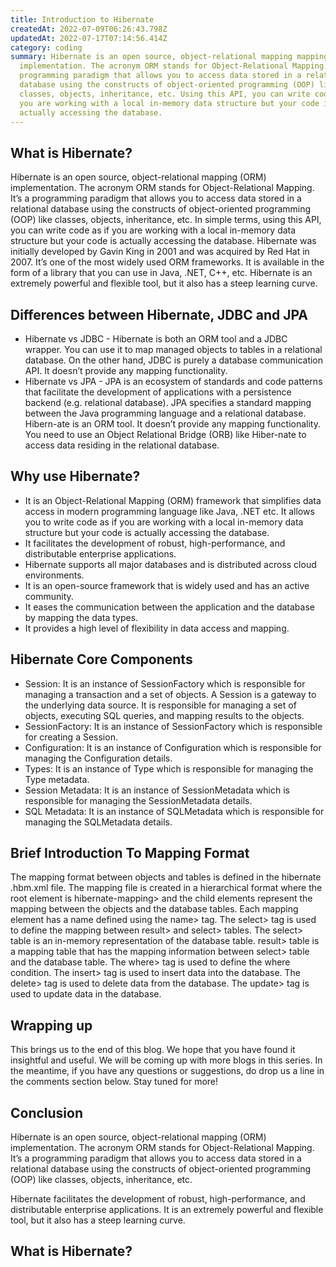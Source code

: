 ```yaml
---
title: Introduction to Hibernate
createdAt: 2022-07-09T06:26:43.798Z
updatedAt: 2022-07-17T07:14:56.414Z
category: coding
summary: Hibernate is an open source, object-relational mapping mapping (ORM)
  implementation. The acronym ORM stands for Object-Relational Mapping. It’s a
  programming paradigm that allows you to access data stored in a relational
  database using the constructs of object-oriented programming (OOP) like
  classes, objects, inheritance, etc. Using this API, you can write code as if
  you are working with a local in-memory data structure but your code is
  actually accessing the database.
---
```


## What is Hibernate?

Hibernate is an open source, object-relational mapping (ORM) implementation. The acronym ORM stands for Object-Relational Mapping. It’s a programming paradigm that allows you to access data stored in a relational database using the constructs of object-oriented programming (OOP) like classes, objects, inheritance, etc. In simple terms, using this API, you can write code as if you are working with a local in-memory data structure but your code is actually accessing the database.
Hibernate was initially developed by Gavin King in 2001 and was acquired by Red Hat in 2007. It’s one of the most widely used ORM frameworks. It is available in the form of a library that you can use in Java, .NET, C++, etc. Hibernate is an extremely powerful and flexible tool, but it also has a steep learning curve.

## Differences between Hibernate, JDBC and JPA

- Hibernate vs JDBC - Hibernate is both an ORM tool and a JDBC wrapper. You can use it to map managed objects to tables in a relational database. On the other hand, JDBC is purely a database communication API. It doesn’t provide any mapping functionality.
- Hibernate vs JPA - JPA is an ecosystem of standards and code patterns that facilitate the development of applications with a persistence backend (e.g. relational database). JPA specifies a standard mapping between the Java programming language and a relational database. Hibern-ate is an ORM tool. It doesn’t provide any mapping functionality. You need to use an Object Relational Bridge (ORB) like Hiber-nate to access data residing in the relational database.

## Why use Hibernate?

- It is an Object-Relational Mapping (ORM) framework that simplifies data access in modern programming language like Java, .NET etc. It allows you to write code as if you are working with a local in-memory data structure but your code is actually accessing the database.
- It facilitates the development of robust, high-performance, and distributable enterprise applications.
- Hibernate supports all major databases and is distributed across cloud environments.
- It is an open-source framework that is widely used and has an active community.
- It eases the communication between the application and the database by mapping the data types.
- It provides a high level of flexibility in data access and mapping.

## Hibernate Core Components

- Session: It is an instance of SessionFactory which is responsible for managing a transaction and a set of objects. A Session is a gateway to the underlying data source. It is responsible for managing a set of objects, executing SQL queries, and mapping results to the objects.
- SessionFactory: It is an instance of SessionFactory which is responsible for creating a Session.
- Configuration: It is an instance of Configuration which is responsible for managing the Configuration details.
- Types: It is an instance of Type which is responsible for managing the Type metadata.
- Session Metadata: It is an instance of SessionMetadata which is responsible for managing the SessionMetadata details.
- SQL Metadata: It is an instance of SQLMetadata which is responsible for managing the SQLMetadata details.

## Brief Introduction To Mapping Format

The mapping format between objects and tables is defined in the hibernate .hbm.xml file. The mapping file is created in a hierarchical format where the root element is hibernate-mapping> and the child elements represent the mapping between the objects and the database tables. Each mapping element has a name defined using the name> tag. The select> tag is used to define the mapping between result> and select> tables. The select> table is an in-memory representation of the database table. result> table is a mapping table that has the mapping information between select> table and the database table. The where> tag is used to define the where condition. The insert> tag is used to insert data into the database. The delete> tag is used to delete data from the database. The update> tag is used to update data in the database.

## Wrapping up

This brings us to the end of this blog. We hope that you have found it insightful and useful. We will be coming up with more blogs in this series. In the meantime, if you have any questions or suggestions, do drop us a line in the comments section below. Stay tuned for more! 

## Conclusion

Hibernate is an open source, object-relational mapping (ORM) implementation. The acronym ORM stands for Object-Relational Mapping. It’s a programming paradigm that allows you to access data stored in a relational database using the constructs of object-oriented programming (OOP) like classes, objects, inheritance, etc.

Hibernate facilitates the development of robust, high-performance, and distributable enterprise applications. It is an extremely powerful and flexible tool, but it also has a steep learning curve.

## What is Hibernate?
